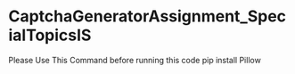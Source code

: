 # CaptchaGeneratorAssignment_SpecialTopicsIS

Please Use This Command before running this code
pip install Pillow

 
